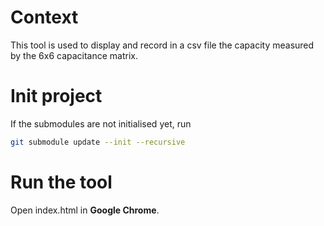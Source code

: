 # Context

This tool is used to display and record in a csv file the capacity measured by the 6x6 capacitance matrix.

# Init project 

If the submodules are not initialised yet, run 

```bash
git submodule update --init --recursive
```

# Run the tool

Open index.html in **Google Chrome**.